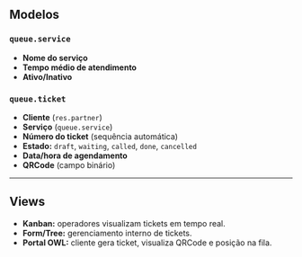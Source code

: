 ## Modelos

### `queue.service`
- **Nome do serviço**
- **Tempo médio de atendimento**
- **Ativo/Inativo**

### `queue.ticket`
- **Cliente** (`res.partner`)
- **Serviço** (`queue.service`)
- **Número do ticket** (sequência automática)
- **Estado:** `draft`, `waiting`, `called`, `done`, `cancelled`
- **Data/hora de agendamento**
- **QRCode** (campo binário)

---

## Views

- **Kanban:** operadores visualizam tickets em tempo real.  
- **Form/Tree:** gerenciamento interno de tickets.  
- **Portal OWL:** cliente gera ticket, visualiza QRCode e posição na fila.
